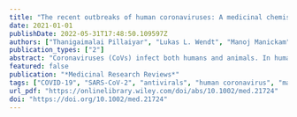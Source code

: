 ```yaml
---
title: "The recent outbreaks of human coronaviruses: A medicinal chemistry perspective"
date: 2021-01-01
publishDate: 2022-05-31T17:48:50.109597Z
authors: ["Thanigaimalai Pillaiyar", "Lukas L. Wendt", "Manoj Manickam", "Maheswaran Easwaran"]
publication_types: ["2"]
abstract: "Coronaviruses (CoVs) infect both humans and animals. In humans, CoVs can cause respiratory, kidney, heart, brain, and intestinal infections that can range from mild to lethal. Since the start of the 21st century, three β-coronaviruses have crossed the species barrier to infect humans: severe-acute respiratory syndrome (SARS)-CoV-1, Middle East respiratory syndrome (MERS)-CoV, and SARS-CoV-2 (2019-nCoV). These viruses are dangerous and can easily be transmitted from human to human. Therefore, the development of anticoronaviral therapies is urgently needed. However, to date, no approved vaccines or drugs against CoV infections are available. In this review, we focus on the medicinal chemistry efforts toward the development of antiviral agents against SARS-CoV-1, MERS-CoV, SARS-CoV-2, targeting biochemical events important for viral replication and its life cycle. These targets include the spike glycoprotein and its host-receptors for viral entry, proteases that are essential for cleaving polyproteins to produce functional proteins, and RNA-dependent RNA polymerase for viral RNA replication."
featured: false
publication: "*Medicinal Research Reviews*"
tags: ["COVID-19", "SARS-CoV-2", "antivirals", "human coronavirus", "main protease inhibitors", "MERS-CoV", "SARS-CoV-1"]
url_pdf: "https://onlinelibrary.wiley.com/doi/abs/10.1002/med.21724"
doi: "https://doi.org/10.1002/med.21724"
---
```


